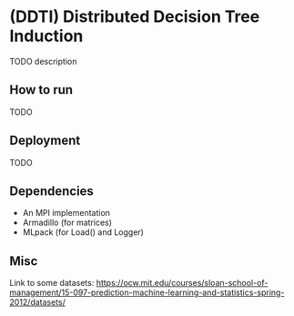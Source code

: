 # (DDTI) Distributed Decision Tree Induction
TODO description

## How to run
TODO

## Deployment
TODO

## Dependencies
- An MPI implementation
- Armadillo (for matrices)
- MLpack (for Load() and Logger)

## Misc
Link to some datasets:
https://ocw.mit.edu/courses/sloan-school-of-management/15-097-prediction-machine-learning-and-statistics-spring-2012/datasets/
